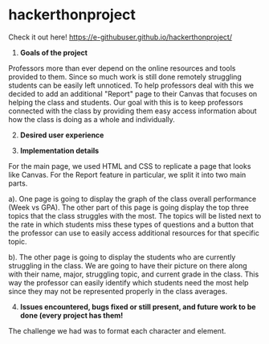 # hackerthonproject

Check it out here! 
https://e-githubuser.github.io/hackerthonproject/

1. **Goals of the project**

Professors more than ever depend on the online resources and tools provided to them. Since so much work is still done remotely struggling students can be easily left   unnoticed. To help professors deal with this we decided to add an additional "Report" page to their Canvas that focuses on helping the class and students. Our goal     with this is to keep professors connected with the class by providing them easy access information about how the class is doing as a whole and individually.

2. **Desired user experience**

3. **Implementation details**

For the main page, we used HTML and CSS to replicate a page that looks like Canvas. 
For the Report feature in particular, we split it into two main parts. 

  a). One page is going to display the graph of the class overall performance (Week vs GPA). The other part of this page is going display the top three topics that the class struggles with the most. The topics will be listed next to the rate in which students miss these types of questions and a button that the professor can use to easily access additional resources for that specific topic.
  
  b). The other page is going to display the students who are currently struggling in the class. We are going to have their picture on there along with their name, major, struggling topic, and current grade in the class. This way the professor can easily identify which students need the most help since they may not be represented properly in the class averages.

4. **Issues encountered, bugs fixed or still present, and future work to be done (every project has them!**

The challenge we had was to format each character and element. 
